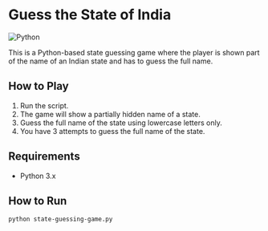 # Guess the State of India

![Python](https://img.shields.io/badge/python-3.x-blue.svg)

This is a Python-based state guessing game where the player is shown part of the name of an Indian state and has to guess the full name.

## How to Play

1. Run the script.
2. The game will show a partially hidden name of a state.
3. Guess the full name of the state using lowercase letters only.
4. You have 3 attempts to guess the full name of the state.

## Requirements

- Python 3.x

## How to Run

```bash
python state-guessing-game.py
